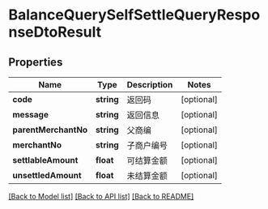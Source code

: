 # BalanceQuerySelfSettleQueryResponseDtoResult

## Properties
Name | Type | Description | Notes
------------ | ------------- | ------------- | -------------
**code** | **string** | 返回码 | [optional] 
**message** | **string** | 返回信息 | [optional] 
**parentMerchantNo** | **string** | 父商编 | [optional] 
**merchantNo** | **string** | 子商户编号 | [optional] 
**settlableAmount** | **float** | 可结算金额 | [optional] 
**unsettledAmount** | **float** | 未结算金额 | [optional] 

[[Back to Model list]](../README.md#documentation-for-models) [[Back to API list]](../README.md#documentation-for-api-endpoints) [[Back to README]](../README.md)


